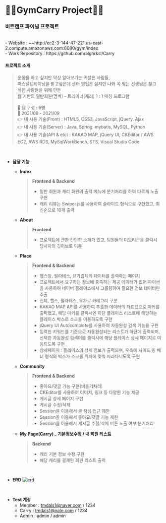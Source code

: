 # 🏋🏻GymCarry Project🏋🏻

### 비트캠프 파이널 프로젝트
</br>
- Website : ~~http://ec2-3-144-47-221.us-east-2.compute.amazonaws.com:8080/gym/index
</br>
- Work Repository : https://github.com/alghrksl/Carry
</br>


#### 프로젝트 소개 
  > 운동을 하고 싶지만 막상 알아보기는 귀찮은 사람들,   
    퍼스널트레이닝을 받고싶은데 센터 영업은 싫지만 나와 꼭 맞는 선생님은 찾고 싶은 사람들을 위해 만든    
    웹 기반의 일반회원(멤버) - 트레이너(캐리) 1 : 1 매칭 프로그램
    </br>
    </br>
  🤝 팀 구성 : 6명    
  📆 2021/08 - 2021/09   
  👉 내 사용 기술(Front) : HTML5, CSS3, JavaScript, jQuery, Ajax    
  👉 내 사용 기술(Server) : Java, Spring, mybatis, MySQL, Python   
  👉 내 사용 기술(API & etc) : KAKAO MAP, jQuery UI, CKEditor / AWS EC2, AWS RDS, MySqlWorkBench, STS, Visual Studio Code
  
</br>

- **담당 기능**
  * **Index**
      > **Frontend & Backend**   
      > - 일반 회원과 캐리 회원의 출력 메뉴에 분기처리를 하여 다르게 노출 구현   
      > - 캐리 리뷰는 Swiper.js를 사용하여 슬라이드 형식으로 구현했고, 최신순으로 10개 출력
  * **About**
      > **Frontend**   
      > - 프로젝트에 관한 간단한 소개가 있고, 팀원들의 미모티콘을 클릭시 당사자의 깃허브로 이동
  * **Place**
      > **Frontend & Backend**   
      > - 헬스장, 필라테스, 요가업체의 데이터를 출력하는 페이지   
      > - 프로젝트에서 요구하는 정보에 충족하는 제공 데이터가 없어 파이썬을 사용하여 네이버 플레이스에서 크롤링하여 필요한 정보 데이터만 추출   
      > - 전체, 헬스, 필라테스, 요가로 카테고리 구분   
      > - KAKAO MAP API를 사용하여 추출한 데이터의 좌표값으로 마커를 출력했고, 해당 마커를 클릭시엔 하단 플레이스 리스트에 해당하는 플레이스 박스로 스크롤 이동하도록 구현   
      > - jQuery UI Autocomplete를 사용하여 자동완성 검색 기능을 구현   
      > - 입력한 키워드를 기준으로 자동완성되는 리스트가 하단에 출력되며, 선택한 자동완성 검색어를 클릭시에 해당 플레이스 상세 페이지로 이동되도록 구현   
      > - 상세페이지 : 플레이스의 상세 정보가 출력되며, 우측에 사이드 윙 배너 형식의 박스가 스크롤 위치에 맞춰 따라다니도록 구현
  * **Community**
      > **Frontend & Backend**  
      > - 좋아요/댓글 기능 구현(비동기처리)   
      > - CKEditor를 사용하여 이미지, 링크 등 다양한 기능 제공
      > - 게시글 상세 페이지 구현
      > - 게시글 수정/삭제
      > - Session을 이용해서 글 작성 접근 제한   
      > - Session을 이용해서 좋아요/댓글 기능 제한   
      > - Session을 이용해서 게시글 수정/삭제 버튼 노출 여부 분기처리   
      
  * **My Page(Carry) _ 기본정보수정 / 내 회원 리스트**
      > **Backend**
      > - 캐리 기본 정보 수정 구현
      > - 해당 캐리를 결제한 회원 리스트 출력
 </br>
  
- **ERD**
  ![erd](https://user-images.githubusercontent.com/70023536/135314352-610a2a55-cbc5-4f3a-b4b7-cc10f8d96af2.png)
</br>

- **Test 계정**
  - Member : tmdals1@naver.com / 1234   
  - Carry : tmdals1@nate.com / 1234
  - Admin : admin / admin
